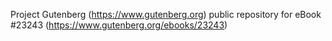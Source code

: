 Project Gutenberg (https://www.gutenberg.org) public repository for eBook #23243 (https://www.gutenberg.org/ebooks/23243)
